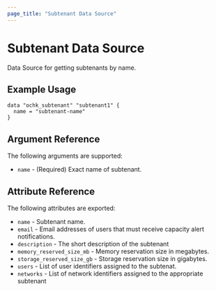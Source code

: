 ```yaml
---
page_title: "Subtenant Data Source"
---
```


# Subtenant Data Source

Data Source for getting subtenants by name. 

## Example Usage

```hcl
data "ochk_subtenant" "subtenant1" {
  name = "subtenant-name"
}
```

## Argument Reference

The following arguments are supported:

* `name` - (Required) Exact name of subtenant.

## Attribute Reference

The following attributes are exported:
* `name` - Subtenant name.
* `email` - Email addresses of users that must receive capacity alert notifications.
* `description` - The short description of the subtenant
* `memory_reserved_size_mb` - Memory reservation size in megabytes.
* `storage_reserved_size_gb` - Storage reservation size in gigabytes.
* `users` - List of user identifiers assigned to the subtenat.
* `networks` - List of network identifiers assigned to the appropriate subtenant 
  
    
 
